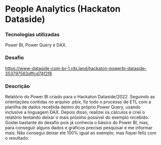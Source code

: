 # People Analytics (Hackaton Dataside)

### Tecnologias utilizadas
Power BI, Power Query e DAX.

### Desafio
https://www-dataside-com-br-1.rds.land/hackaton-powerbi-dataside-353797563dffcd74f2f8

### Descrição
Relatório do Power BI criado para o Hackaton Dataside/2022.
Seguindo as orientações contidas no arquivo .pbix, fiz todo o processo de ETL com a planilha de dados recebida dentro do próprio Power Query, usando inclusive a linguagem DAX. 
Depois disso, realizei os cálculos e criei o relatório tentando deixar o mais próximo possível do exemplo recebido.
Gostei bastante do desafio pois já conhecia o básico do Power BI, mas, para conseguir alguns dados e gráficos precisei pesquisar e me informar mais. Não consegui deixar ele 100% igual ao exemplo, mas fiquei feliz com o resultado. 
